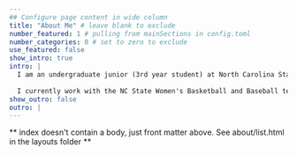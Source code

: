 ```yaml
---
## Configure page content in wide column
title: "About Me" # leave blank to exclude
number_featured: 1 # pulling from mainSections in config.toml
number_categories: 0 # set to zero to exclude
use_featured: false
show_intro: true
intro: |
  I am an undergraduate junior (3rd year student) at North Carolina State University studying Statistics and Spanish. I am from Columbiana, Alabama - a small town halfway between Birmingham and Montgomery.
  
  I currently work with the NC State Women's Basketball and Baseball teams. I am also the President of the Sports Analytics Club at NC State. In the future, I hope to be a sports analyst for a pro sports team.
show_outro: false
outro: |
---
```


** index doesn't contain a body, just front matter above.
See about/list.html in the layouts folder **